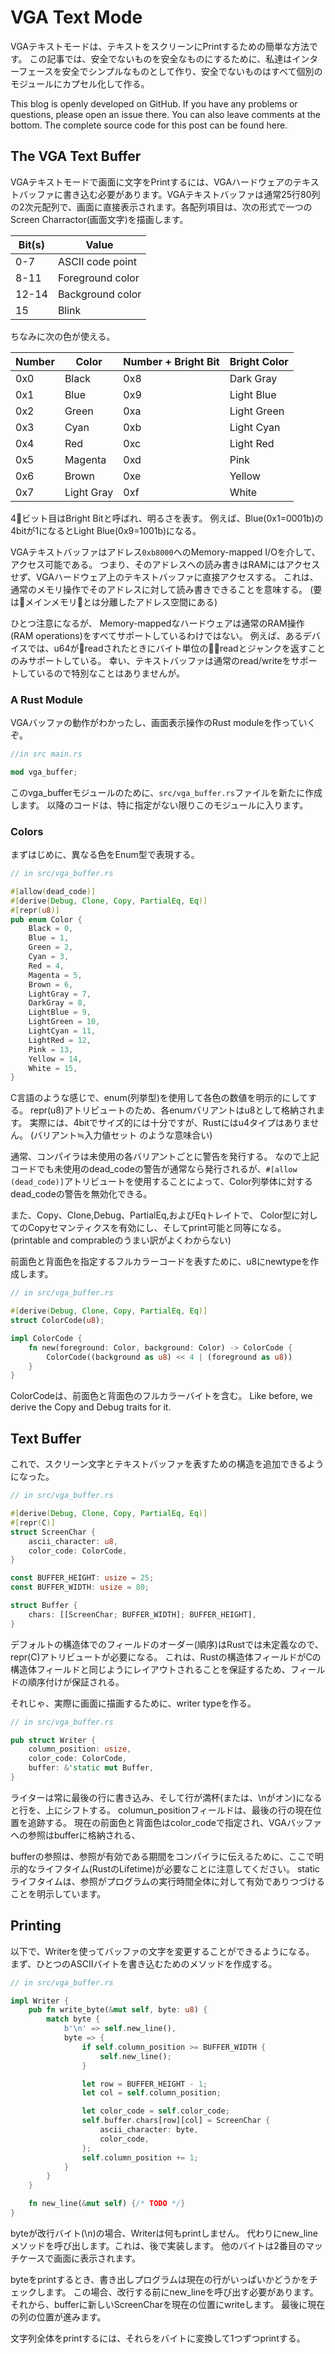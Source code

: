 # VGA Text Mode

VGAテキストモードは、テキストをスクリーンにPrintするための簡単な方法です。
この記事では、安全でないものを安全なものにするために、私達はインターフェースを安全でシンプルなものとして作り、安全でないものはすべて個別のモジュールにカプセル化して作る。

This blog is openly developed on GitHub. If you have any problems or questions, please open an issue there. You can also leave comments at the bottom. The complete source code for this post can be found here.


## The VGA Text Buffer


VGAテキストモードで画面に文字をPrintするには、VGAハードウェアのテキストバッファに書き込む必要があります。VGAテキストバッファは通常25行80列の2次元配列で、画面に直接表示されます。各配列項目は、次の形式で一つのScreen Charractor(画面文字)を描画します。

<table><thead><tr><th>Bit(s) </th><th> Value</th></tr></thead><tbody>
<tr><td>0-7    </td><td> ASCII code point</td></tr>
<tr><td>8-11   </td><td> Foreground color</td></tr>
<tr><td>12-14  </td><td> Background color</td></tr>
<tr><td>15     </td><td> Blink</td></tr>
</tbody></table>

ちなみに次の色が使える。

<table><thead><tr><th>Number </th><th> Color      </th><th> Number + Bright Bit </th><th> Bright Color</th></tr></thead><tbody>
<tr><td>0x0    </td><td> Black      </td><td> 0x8                 </td><td> Dark Gray</td></tr>
<tr><td>0x1    </td><td> Blue       </td><td> 0x9                 </td><td> Light Blue</td></tr>
<tr><td>0x2    </td><td> Green      </td><td> 0xa                 </td><td> Light Green</td></tr>
<tr><td>0x3    </td><td> Cyan       </td><td> 0xb                 </td><td> Light Cyan</td></tr>
<tr><td>0x4    </td><td> Red        </td><td> 0xc                 </td><td> Light Red</td></tr>
<tr><td>0x5    </td><td> Magenta    </td><td> 0xd                 </td><td> Pink</td></tr>
<tr><td>0x6    </td><td> Brown      </td><td> 0xe                 </td><td> Yellow</td></tr>
<tr><td>0x7    </td><td> Light Gray </td><td> 0xf                 </td><td> White</td></tr>
</tbody></table>

4ビット目はBright Bitと呼ばれ、明るさを表す。
例えば、Blue(0x1=0001b)の4bitが1になるとLight Blue(0x9=1001b)になる。

VGAテキストバッファはアドレス`0xb8000`へのMemory-mapped I/Oを介して、アクセス可能である。
つまり、そのアドレスへの読み書きはRAMにはアクセスせず、VGAハードウェア上のテキストバッファに直接アクセスする。
これは、通常のメモリ操作でそのアドレスに対して読み書きできることを意味する。
(要はメインメモリとは分離したアドレス空間にある)

ひとつ注意になるが、
Memory-mappedなハードウェアは通常のRAM操作(RAM operations)をすべてサポートしているわけではない。
例えば、あるデバイスでは、u64がreadされたときにバイト単位のreadとジャンクを返すことのみサポートしている。
幸い、テキストバッファは通常のread/writeをサポートしているので特別なことはありませんが。


### A Rust Module

VGAバッファの動作がわかったし、画面表示操作のRust moduleを作っていくぞ。

```rs
//in src main.rs

mod vga_buffer;
```

このvga_bufferモジュールのために、`src/vga_buffer.rs`ファイルを新たに作成します。
以降のコードは、特に指定がない限りこのモジュールに入ります。

### Colors

まずはじめに、異なる色をEnum型で表現する。

```rs
// in src/vga_buffer.rs

#[allow(dead_code)]
#[derive(Debug, Clone, Copy, PartialEq, Eq)]
#[repr(u8)]
pub enum Color {
    Black = 0,
    Blue = 1,
    Green = 2,
    Cyan = 3,
    Red = 4,
    Magenta = 5,
    Brown = 6,
    LightGray = 7,
    DarkGray = 8,
    LightBlue = 9,
    LightGreen = 10,
    LightCyan = 11,
    LightRed = 12,
    Pink = 13,
    Yellow = 14,
    White = 15,
}

```

C言語のような感じで、enum(列挙型)を使用して各色の数値を明示的にしてする。
repr(u8)アトリビュートのため、各enumバリアントはu8として格納されます。
実際には、4bitでサイズ的には十分ですが、Rustにはu4タイプはありません。
(バリアント≒入力値セット のような意味合い)

通常、コンパイラは未使用の各バリアントごとに警告を発行する。
なので上記コードでも未使用のdead_codeの警告が通常なら発行されるが、`#[allow (dead_code)]`アトリビュートを使用することによって、Color列挙体に対するdead_codeの警告を無効化できる。

また、Copy、Clone,Debug、PartialEq,およびEqトレイトで、
Color型に対してのCopyセマンティクスを有効にし、そしてprint可能と同等になる。
(printable and comprableのうまい訳がよくわからない)

前面色と背面色を指定するフルカラーコードを表すために、u8にnewtypeを作成します。

```rs
// in src/vga_buffer.rs

#[derive(Debug, Clone, Copy, PartialEq, Eq)]
struct ColorCode(u8);

impl ColorCode {
    fn new(foreground: Color, background: Color) -> ColorCode {
        ColorCode((background as u8) << 4 | (foreground as u8))
    }
}
```

ColorCodeは、前面色と背面色のフルカラーバイトを含む。
Like before, we derive the Copy and Debug traits for it.

## Text Buffer

これで、スクリーン文字とテキストバッファを表すための構造を追加できるようになった。


```rs
// in src/vga_buffer.rs

#[derive(Debug, Clone, Copy, PartialEq, Eq)]
#[repr(C)]
struct ScreenChar {
    ascii_character: u8,
    color_code: ColorCode,
}

const BUFFER_HEIGHT: usize = 25;
const BUFFER_WIDTH: usize = 80;

struct Buffer {
    chars: [[ScreenChar; BUFFER_WIDTH]; BUFFER_HEIGHT],
}
```

デフォルトの構造体でのフィールドのオーダー(順序)はRustでは未定義なので、repr(C)アトリビュートが必要になる。
これは、Rustの構造体フィールドがCの構造体フィールドと同じようにレイアウトされることを保証するため、フィールドの順序付けが保証される。

それじゃ、実際に画面に描画するために、writer typeを作る。

```rs
// in src/vga_buffer.rs

pub struct Writer {
    column_position: usize,
    color_code: ColorCode,
    buffer: &'static mut Buffer,
}

```

ライターは常に最後の行に書き込み、そして行が満杯(または、\nがオン)になると行を、上にシフトする。
columun_positionフィールドは、最後の行の現在位置を追跡する。
現在の前面色と背面色はcolor_codeで指定され、VGAバッファへの参照はbufferに格納される、

bufferの参照は、参照が有効である期間をコンパイラに伝えるために、ここで明示的なライフタイム(RustのLifetime)が必要なことに注意してください。
staticライフタイムは、参照がプログラムの実行時間全体に対して有効でありつづけることを明示しています。


## Printing

以下で、Writerを使ってバッファの文字を変更することができるようになる。
まず、ひとつのASCⅡバイトを書き込むためのメソッドを作成する。

```rs
// in src/vga_buffer.rs

impl Writer {
    pub fn write_byte(&mut self, byte: u8) {
        match byte {
            b'\n' => self.new_line(),
            byte => {
                if self.column_position >= BUFFER_WIDTH {
                    self.new_line();
                }

                let row = BUFFER_HEIGHT - 1;
                let col = self.column_position;

                let color_code = self.color_code;
                self.buffer.chars[row][col] = ScreenChar {
                    ascii_character: byte,
                    color_code,
                };
                self.column_position += 1;
            }
        }
    }

    fn new_line(&mut self) {/* TODO */}
}
```

byteが改行バイト(\n)の場合、Writerは何もprintしません。
代わりにnew_lineメソッドを呼び出します。これは、後で実装します。
他のバイトは2番目のマッチケースで画面に表示されます。

byteをprintするとき、書き出しプログラムは現在の行がいっぱいかどうかをチェックします。
この場合、改行する前にnew_lineを呼び出す必要があります。
それから、bufferに新しいScreenCharを現在の位置にwriteします。
最後に現在の列の位置が進みます。

文字列全体をprintするには、それらをバイトに変換して1つずつprintする。







